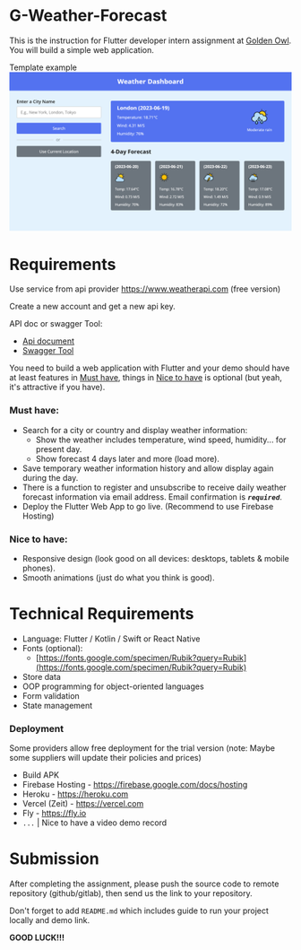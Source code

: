 # G-Weather-Forecast

This is the instruction for Flutter developer intern assignment at [Golden Owl](https://goldenowl.asia). You will build a simple web application.

Template example
![Screenshot](./screenshots/screenshot.png)

# Requirements
Use service from api provider https://www.weatherapi.com  (free version)  

Create a new account and get a new api key.

API doc or swagger Tool:
  - [Api document](https://www.weatherapi.com/docs)
  - [Swagger Tool](https://app.swaggerhub.com/apis-docs/WeatherAPI.com/WeatherAPI/1.0.2)

You need to build a web application with Flutter and your demo should have at least features in [Must have](#must-have), things in [Nice to have](#nice-to-have) is optional (but yeah, it's attractive if you have).

### Must have:

- Search for a city or country and display weather information:
  - Show the weather includes temperature, wind speed, humidity... for present day.
  - Show forecast 4 days later and more (load more).
- Save temporary weather information history and allow display again during the day.
- There is a function to register and unsubscribe to receive daily weather forecast information via email address. Email confirmation is ***`required`***.
- Deploy the Flutter Web App to go live. (Recommend to use Firebase Hosting)

### Nice to have:

- Responsive design (look good on all devices: desktops, tablets & mobile phones).
- Smooth animations (just do what you think is good).

# Technical Requirements
- Language: Flutter / Kotlin / Swift or React Native
- Fonts (optional):
  - [https://fonts.google.com/specimen/Rubik?query=Rubik](https://fonts.google.com/specimen/Rubik?query=Rubik)
- Store data
- OOP programming for object-oriented languages
- Form validation
- State management

### Deployment
Some providers allow free deployment for the trial version  (note: Maybe some suppliers will update their policies and prices)
- Build APK
- Firebase Hosting - https://firebase.google.com/docs/hosting
- Heroku - https://heroku.com 
- Vercel (Zeit) - https://vercel.com
- Fly - https://fly.io
- `...`
| Nice to have a video demo record

# Submission

After completing the assignment, please push the source code to remote repository (github/gitlab), then send us the link to your repository.

Don't forget to add `README.md` which includes guide to run your project locally and demo link.


**GOOD LUCK!!!**
